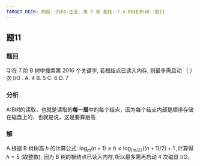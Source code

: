 ```yaml
---
TARGET DECK: 刷题::25DS-王道::第 7 章 查找::7.4 B树和B+树::题11
---
```

## 题11
### 题目
Q:在 7 阶 B 树中搜索第 2016 个关键字, 若根结点已读入内存, 则最多需启动 （ ） 次 I/O .
A. 4 
B. 5 
C. 6 
D. 7
### 分析
A:B树的读取，也就是读取的**每一层**中的每个结点，因为每个结点内部是顺序存储在磁盘上的，也就是说，这是要算层高
### 解
A
根据 $\mathrm{B}$ 树树高 $h$ 的计算公式: ${\log }_{m}\left( {n + 1}\right)  \leq  h \leq  {\log }_{\lceil m/2\rceil }\left( {\left( {n + 1}\right) /2}\right)  + 1$ ,计算得 $h = 5$ (取整数), 因为 $\mathrm{B}$ 树的根结点已读入内存,所以最多需再启动 4 次磁盘 I/O。
<!--ID: 1726632849764-->
